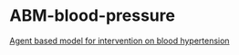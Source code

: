 # ABM-blood-pressure
[Agent based model for intervention on blood hypertension](https://www.bdtd.uerj.br:8443/handle/1/4783)

